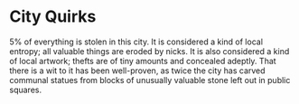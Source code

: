 # City Quirks

5% of everything is stolen in this city.  It is considered a kind of local entropy; all valuable things are eroded by nicks.  It is also considered a kind of local artwork; thefts are of tiny amounts and concealed adeptly.  That there is a wit to it has been well-proven, as twice the city has carved communal statues from blocks of unusually valuable stone left out in public squares.